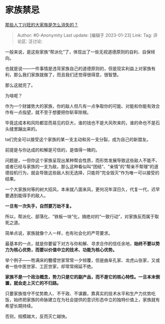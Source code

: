 # 家族禁忌
[那些人丁兴旺的大家族是怎么消失的？](https://www.zhihu.com/question/521460399/answer/2856349517)

> Author: #0-Anonymity
> Last update: [编辑于 2023-01-23]
> Link:
> Tag: 
> 评论区:
> 泛讨论:

一般来说，是这些家族“帮派化”了，体现出了一些无视道德原则的自利、自保倾向。

也就是说——一件事情是违背家族自己的道德原则的，但是现实利益上对家族有利，那么我们家族就做了，而且我们还觉得很得意，很智慧。

那么这就完了。

为啥呢？

作为一个财雄势大的家族，你的敌人但凡有一点争取你的可能、对能和你能有效合作有一点指望，就不至于想要把你斩草除根。

毕竟这成本和风险都显而易见的巨大，谁的钱也不是大风吹来的，谁的命也不是石头缝里蹦出来的。

ta们完全可以接受这个家族的某一支主动和另一支分裂，成为自己的新盟友。

前提是与你达成的和解是可信的，是值得一赌的。

问题是，一但你这个家族呈现出某种帮会性质，而形势发展导致这些敌人不能不、或者已经与家族的一支为敌，那么这种看似叫“团结”、“亲情”的“帮亲不帮理”的道德投机行为，就会导致这些敌人别无选择，只能将“完全毁灭”作为唯一可以接受的结果。

一个大家族何等的树大招风，本来就八面来风，更何况年深日久，代复一代，迟早要遇到能得手的敌人。

**一旦有一次失手，自然要万劫不复。**

所以，帮派化、部落化、“铁板一块”化，搞绝对的“一致行动”，对家族反而属于取死之道。

简单点说，家族就像个人一样，也有社会化的严苛要求。

最基本的一点，就是你要留下对方与你和解、寻求合作的信任余地，**始终不要以势力为核心优势，而要以价值中立的技术、功能为核心优势。**

举个例子——笏满床的簪缨世家常常一夕倾覆，但是曲阜孔家、龙虎山张家，又或者一些中医世家、工匠世家，却常常绵延不绝。

**家族不是一个政治概念，势力只是它的副产品，而不是它的核心特性。一旦本末倒置，就会走上灭亡的不归路。**

只要家族恪守不仗势欺人、不干政、不谋霸，靠真实的技术水平和生产力优势吃饭，始终把家族的命脉建立在为社会提供的意识形态中立的独特价值上，家族就有希望长期持续。

否则，规模越大，反而灭亡越快。
